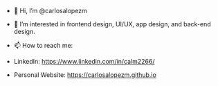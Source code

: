 - 👋 Hi, I’m @carlosalopezm
- 👀 I’m interested in frontend design, UI/UX, app design, and back-end design. 

- 📫 How to reach me:
- LinkedIn: https://www.linkedin.com/in/calm2266/
- Personal Website: https://carlosalopezm.github.io
